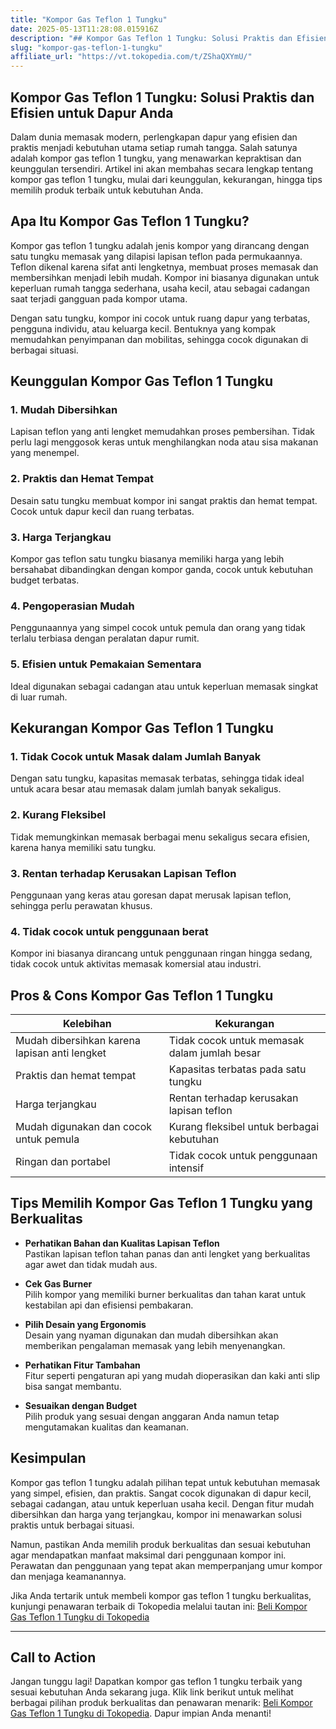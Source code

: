 ```yaml
---
title: "Kompor Gas Teflon 1 Tungku"
date: 2025-05-13T11:28:08.015916Z
description: "## Kompor Gas Teflon 1 Tungku: Solusi Praktis dan Efisien untuk Dapur Anda..."
slug: "kompor-gas-teflon-1-tungku"
affiliate_url: "https://vt.tokopedia.com/t/ZShaQXYmU/"
---
```

## Kompor Gas Teflon 1 Tungku: Solusi Praktis dan Efisien untuk Dapur Anda

Dalam dunia memasak modern, perlengkapan dapur yang efisien dan praktis menjadi kebutuhan utama setiap rumah tangga. Salah satunya adalah kompor gas teflon 1 tungku, yang menawarkan kepraktisan dan keunggulan tersendiri. Artikel ini akan membahas secara lengkap tentang kompor gas teflon 1 tungku, mulai dari keunggulan, kekurangan, hingga tips memilih produk terbaik untuk kebutuhan Anda.

## Apa Itu Kompor Gas Teflon 1 Tungku?

Kompor gas teflon 1 tungku adalah jenis kompor yang dirancang dengan satu tungku memasak yang dilapisi lapisan teflon pada permukaannya. Teflon dikenal karena sifat anti lengketnya, membuat proses memasak dan membersihkan menjadi lebih mudah. Kompor ini biasanya digunakan untuk keperluan rumah tangga sederhana, usaha kecil, atau sebagai cadangan saat terjadi gangguan pada kompor utama.

Dengan satu tungku, kompor ini cocok untuk ruang dapur yang terbatas, pengguna individu, atau keluarga kecil. Bentuknya yang kompak memudahkan penyimpanan dan mobilitas, sehingga cocok digunakan di berbagai situasi.

## Keunggulan Kompor Gas Teflon 1 Tungku

### 1. Mudah Dibersihkan
Lapisan teflon yang anti lengket memudahkan proses pembersihan. Tidak perlu lagi menggosok keras untuk menghilangkan noda atau sisa makanan yang menempel.

### 2. Praktis dan Hemat Tempat
Desain satu tungku membuat kompor ini sangat praktis dan hemat tempat. Cocok untuk dapur kecil dan ruang terbatas.

### 3. Harga Terjangkau
Kompor gas teflon satu tungku biasanya memiliki harga yang lebih bersahabat dibandingkan dengan kompor ganda, cocok untuk kebutuhan budget terbatas.

### 4. Pengoperasian Mudah
Penggunaannya yang simpel cocok untuk pemula dan orang yang tidak terlalu terbiasa dengan peralatan dapur rumit.

### 5. Efisien untuk Pemakaian Sementara
Ideal digunakan sebagai cadangan atau untuk keperluan memasak singkat di luar rumah.

## Kekurangan Kompor Gas Teflon 1 Tungku

### 1. Tidak Cocok untuk Masak dalam Jumlah Banyak
Dengan satu tungku, kapasitas memasak terbatas, sehingga tidak ideal untuk acara besar atau memasak dalam jumlah banyak sekaligus.

### 2. Kurang Fleksibel
Tidak memungkinkan memasak berbagai menu sekaligus secara efisien, karena hanya memiliki satu tungku.

### 3. Rentan terhadap Kerusakan Lapisan Teflon
Penggunaan yang keras atau goresan dapat merusak lapisan teflon, sehingga perlu perawatan khusus.

### 4. Tidak cocok untuk penggunaan berat
Kompor ini biasanya dirancang untuk penggunaan ringan hingga sedang, tidak cocok untuk aktivitas memasak komersial atau industri.

## Pros & Cons Kompor Gas Teflon 1 Tungku

| Kelebihan                                   | Kekurangan                                     |
|---------------------------------------------|------------------------------------------------|
| Mudah dibersihkan karena lapisan anti lengket | Tidak cocok untuk memasak dalam jumlah besar |
| Praktis dan hemat tempat                   | Kapasitas terbatas pada satu tungku          |
| Harga terjangkau                           | Rentan terhadap kerusakan lapisan teflon     |
| Mudah digunakan dan cocok untuk pemula     | Kurang fleksibel untuk berbagai kebutuhan  |
| Ringan dan portabel                        | Tidak cocok untuk penggunaan intensif     |

## Tips Memilih Kompor Gas Teflon 1 Tungku yang Berkualitas

- **Perhatikan Bahan dan Kualitas Lapisan Teflon**  
Pastikan lapisan teflon tahan panas dan anti lengket yang berkualitas agar awet dan tidak mudah aus.

- **Cek Gas Burner**  
Pilih kompor yang memiliki burner berkualitas dan tahan karat untuk kestabilan api dan efisiensi pembakaran.

- **Pilih Desain yang Ergonomis**  
Desain yang nyaman digunakan dan mudah dibersihkan akan memberikan pengalaman memasak yang lebih menyenangkan.

- **Perhatikan Fitur Tambahan**  
Fitur seperti pengaturan api yang mudah dioperasikan dan kaki anti slip bisa sangat membantu.

- **Sesuaikan dengan Budget**  
Pilih produk yang sesuai dengan anggaran Anda namun tetap mengutamakan kualitas dan keamanan.

## Kesimpulan

Kompor gas teflon 1 tungku adalah pilihan tepat untuk kebutuhan memasak yang simpel, efisien, dan praktis. Sangat cocok digunakan di dapur kecil, sebagai cadangan, atau untuk keperluan usaha kecil. Dengan fitur mudah dibersihkan dan harga yang terjangkau, kompor ini menawarkan solusi praktis untuk berbagai situasi.

Namun, pastikan Anda memilih produk berkualitas dan sesuai kebutuhan agar mendapatkan manfaat maksimal dari penggunaan kompor ini. Perawatan dan penggunaan yang tepat akan memperpanjang umur kompor dan menjaga keamanannya.

Jika Anda tertarik untuk membeli kompor gas teflon 1 tungku berkualitas, kunjungi penawaran terbaik di Tokopedia melalui tautan ini: [Beli Kompor Gas Teflon 1 Tungku di Tokopedia](https://vt.tokopedia.com/t/ZShaQXYmU/)

---

## Call to Action

Jangan tunggu lagi! Dapatkan kompor gas teflon 1 tungku terbaik yang sesuai kebutuhan Anda sekarang juga. Klik link berikut untuk melihat berbagai pilihan produk berkualitas dan penawaran menarik: [Beli Kompor Gas Teflon 1 Tungku di Tokopedia](https://vt.tokopedia.com/t/ZShaQXYmU/). Dapur impian Anda menanti!